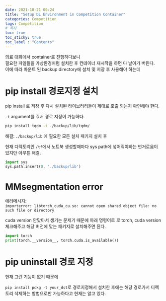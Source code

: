 ```yaml
---
date: 2021-10-21 00:24
title: "Setup DL Environment in Competition Container"
categories: Competition
tags: Competition
# 목차
toc: true  
toc_sticky: true 
toc_label : "Contents"
---
```


의료 대회에서 container로 진행하다보니  
필요한 파일들을 가상환경처럼 설치한 후 컨테이너 재시작을 하면 다 날아가 버린다.  
이에 따라 마운트 된 backup directory에 설치 및 저장 후 사용해야 하는데  

# pip install 경로지정 설치
pip install 로 저장 후 다시 설치된 라이브러리들이 제대로 호출 되는지 확인해야 한다.

`-t` argument를 줘서 경로 지정이 가능하다.

```sh
pip install tqdm -t ./backup/lib/tqdm/
```

해결: `./backup/lib` 에 필요한 모든 설치 패키지 설치 후

현재 디렉토리인 `/tf`에서 노트북 생성할때마다 sys path에 넣어줘야하는 번거로움이 있지만 아무튼 해결.

```py
import sys
sys.path.insert(0, './backup/lib')
```


# MMsegmentation error

에러메시지:  
`importerror: libtorch_cuda_cu.so: cannot open shared object file: no such file or directory`

cuda version 안맞아서 생기는 문제기 때문에 아래 명령어로 로 torch, cuda version 체크해주고 해당 버전에 맞는 패키지로 설치해주면 된다.
```py
import torch
print(torch.__version__, torch.cuda.is_available())
```



# pip uninstall 경로 지정
현재 그런 기능이 없기 때문에  

`pip install pckg -t your_dst`로 경로지정해서 설치한 후에는 해당 경로가서 디렉토리 삭제하는 방법으로만 가능하다고 현재는 알고 있다.



